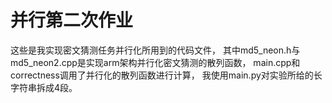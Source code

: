 # 并行第二次作业
这些是我实现密文猜测任务并行化所用到的代码文件，
其中md5_neon.h与md5_neon2.cpp是实现arm架构并行化密文猜测的散列函数，
main.cpp和correctness调用了并行化的散列函数进行计算，
我使用main.py对实验所给的长字符串拆成4段。
